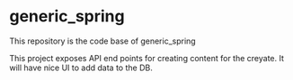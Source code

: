 generic_spring
===========

This repository is the code base of generic_spring


This project exposes API end points for creating content for the creyate.
It will have nice UI to add data to the DB.
